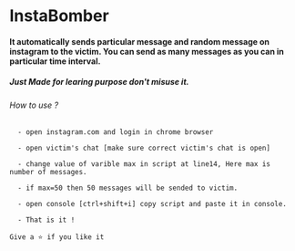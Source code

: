 # InstaBomber

#### It automatically sends particular message and random message on instagram to the victim. You can send as many messages as you can in particular time interval.

##### Just Made for learing purpose don't misuse it. 

<h6>How to use ?</h6>

```
  - open instagram.com and login in chrome browser
  
  - open victim's chat [make sure correct victim's chat is open]
  
  - change value of varible max in script at line14, Here max is number of messages. 
  
  - if max=50 then 50 messages will be sended to victim.
  
  - open console [ctrl+shift+i] copy script and paste it in console.
  
  - That is it !

Give a ⭐ if you like it
